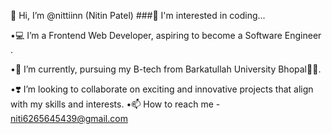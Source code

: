 👋 Hi, I’m @nittiinn (Nitin Patel)
###👀 I'm interested in coding...

•💻 I’m a Frontend Web Developer, aspiring to become a Software Engineer .

•🌱 I’m currently, pursuing my B-tech from Barkatullah University Bhopal🧑‍🎓.

•❣️ I’m looking to collaborate on exciting and innovative projects that align with my skills and interests.
•📫 How to reach me - niti6265645439@gmail.com
<!---
nittiinn/nittiinn is a ✨ special ✨ repository because its `README.md` (this file) appears on your GitHub profile.
You can click the Preview link to take a look at your changes.
--->
